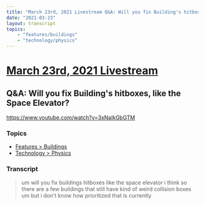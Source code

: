 ```yaml
---
title: "March 23rd, 2021 Livestream Q&A: Will you fix Building's hitboxes, like the Space Elevator?"
date: "2021-03-23"
layout: transcript
topics:
    - "features/buildings"
    - "technology/physics"
---
```

# [March 23rd, 2021 Livestream](../2021-03-23.md)
## Q&A: Will you fix Building's hitboxes, like the Space Elevator?
https://www.youtube.com/watch?v=3xNaIkGbGTM

### Topics
* [Features > Buildings](../topics/features/buildings.md)
* [Technology > Physics](../topics/technology/physics.md)

### Transcript

> um will you fix buildings hitboxes like the space elevator i think so there are a few buildings that still have kind of weird collision boxes um but i don't know how prioritized that is currently
